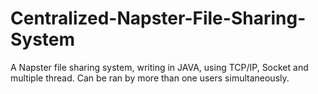 Centralized-Napster-File-Sharing-System
=======================================
A Napster file sharing system, writing in JAVA, using TCP/IP, Socket and multiple thread.
Can be ran by more than one users simultaneously. 
